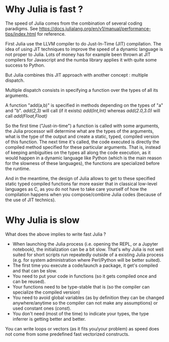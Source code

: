 # Why Julia is fast ?

The speed of Julia comes from the combination of several coding paradigms. See https://docs.julialang.org/en/v1/manual/performance-tips/index.html for reference.

First Julia use the LLVM compiler to do Just-In-Time (JIT) compilation.
The idea of using JIT techniques to improve the speed of a dynamic language is not proper to Julia.
Lots of money has for example been thrown at JIT compilers for Javascript and the numba library applies it with quite some success to Python.

But Julia combines this JIT approach with another concept : multiple dispatch.

Multiple dispatch consists in specifying a function over the types of all its arguments.

A function "add(a,b)" is specified in methods depending on the types of "a" and "b".
*add(2,3)* will call (if it exists) *add(Int,Int)* whereas *add(2.0,3.0)* will call *add(Float,Float)*

So the first time ("Just-in-time") a function is called with some arguments, the Julia processor will determine what are the types of the arguments, what is the type of the output and create a static, typed, compiled version of this function. The next time it's called, the code executed is directly the compiled method specified for these particular arguments. That is, instead of keeping ambiguities on the types all along the code execution, as it would happen in a dynamic language like Python (which is the main reason for the slowness of these languages), the functions are specialized before the runtime.

And in the meantime, the design of Julia allows to get to these specified static typed compiled functions far more easier that in classical low-level languages as C, as you do not have to take care yourself of how the compilation happens when you compose/combine Julia codes (because of the use of JIT technics).

# Why Julia is slow

What does the above implies to write fast Julia ?

- When launching the Julia process (i.e. opening the REPL, or a Jupyter notebook), the initialization can be a bit slow. That's why Julia is not well suited for short scripts run repeatedly outside of a existing Julia process (e.g. for system administration where Perl/Python will be better suited).
- The first time you execute a code/launch a package, it get's compiled and that can be slow.
- You need to put your code in functions (so it gets compiled once and can be reused).
- Your functions need to be type-stable that is (so the compiler can specialize the compiled version)
- You need to avoid global variables (as by definition they can be changed anywhere/anytime so the compiler can not make any assumptions) or used constant ones (*const*).
- You don't need (most of the time) to indicate your types, the type inferrer is getting better and better.

You can write loops or vectors (as it fits you/your problem) as speed does not come from some predefined fast vectorized constructs.

<!--
# How to benchmark/optimize your code
Type stability


## BenchmarkTools
```julia
# install BenchmarkTools
using Pkg
Pkg.add("BenchmarkTools")

# Load it
using BenchmarkTools

f(x)=2x
@btime f(4)
```
There are a
Allocations
